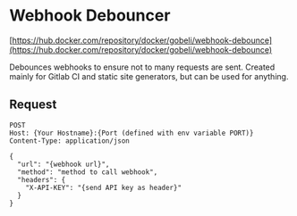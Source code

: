 # Webhook Debouncer

[https://hub.docker.com/repository/docker/gobeli/webhook-debounce](https://hub.docker.com/repository/docker/gobeli/webhook-debounce)


Debounces webhooks to ensure not to many requests are sent.
Created mainly for Gitlab CI and static site generators, but can be used for anything.

## Request
```
POST
Host: {Your Hostname}:{Port (defined with env variable PORT)}
Content-Type: application/json

{
  "url": "{webhook url}",
  "method": "method to call webhook",
  "headers": {
    "X-API-KEY": "{send API key as header}"
  }
}
```
